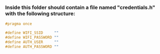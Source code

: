 ### Inside this folder should contain a file named "credentials.h" with the following structure:

```cpp
#pragma once

#define WIFI_SSID     ""
#define WIFI_PASSWORD ""
#define AUTH_USER     ""
#define AUTH_PASSWORD ""
```

